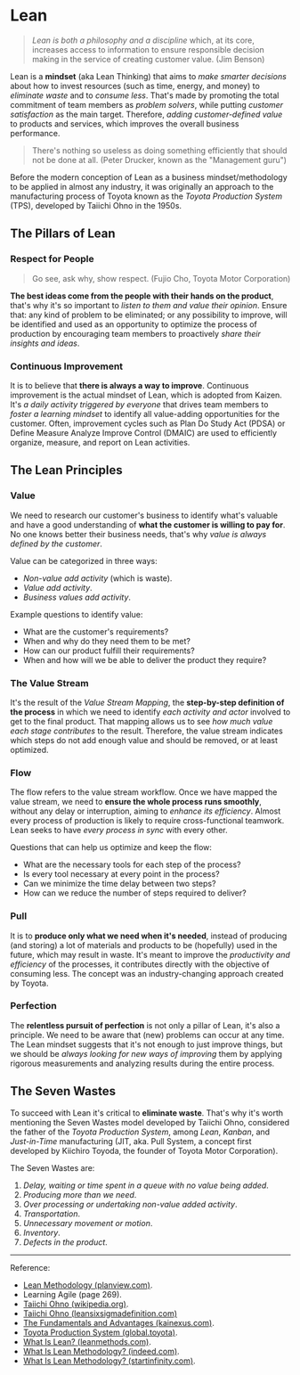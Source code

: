 # Lean

>*Lean is both a philosophy and a discipline* which, at its core, increases access to information to ensure responsible decision making in the service of creating customer value. (Jim Benson)

Lean is a **mindset** (aka Lean Thinking) that aims to *make smarter decisions* about how to invest resources (such as time, energy, and money) to *eliminate waste* and to *consume less*. That's made by promoting the total commitment of team members as *problem solvers*, while putting *customer satisfaction* as the main target. Therefore, *adding customer-defined value* to products and services, which improves the overall business performance.

>There's nothing so useless as doing something efficiently that should not be done at all. (Peter Drucker, known as the "Management guru")

Before the modern conception of Lean as a business mindset/methodology to be applied in almost any industry, it was originally an approach to the manufacturing process of Toyota known as the *Toyota Production System* (TPS), developed by Taiichi Ohno in the 1950s.

## The Pillars of Lean

### Respect for People

>Go see, ask why, show respect. (Fujio Cho, Toyota Motor Corporation)

**The best ideas come from the people with their hands on the product**, that's why it's so important to *listen to them and value their opinion*. Ensure that: any kind of problem to be eliminated; or any possibility to improve, will be identified and used as an opportunity to optimize the process of production by encouraging team members to proactively *share their insights and ideas*.

### Continuous Improvement

It is to believe that **there is always a way to improve**. Continuous improvement is the actual mindset of Lean, which is adopted from Kaizen. It's *a daily activity triggered by everyone* that drives team members to *foster a learning mindset* to identify all value-adding opportunities for the customer. Often, improvement cycles such as Plan Do Study Act (PDSA) or Define Measure Analyze Improve Control (DMAIC) are used to efficiently organize, measure, and report on Lean activities.

## The Lean Principles

### Value

We need to research our customer's business to identify what's valuable and have a good understanding of **what the customer is willing to pay for**. No one knows better their business needs, that's why *value is always defined by the customer*.

Value can be categorized in three ways:

- *Non-value add activity* (which is waste).
- *Value add activity*.
- *Business values add activity*.

Example questions to identify value:

- What are the customer's requirements?
- When and why do they need them to be met?
- How can our product fulfill their requirements?
- When and how will we be able to deliver the product they require?

### The Value Stream

It's the result of the *Value Stream Mapping*, the **step-by-step definition of the process** in which we need to identify *each activity and actor* involved to get to the final product. That mapping allows us to see *how much value each stage contributes* to the result. Therefore, the value stream indicates which steps do not add enough value and should be removed, or at least optimized.

### Flow

The flow refers to the value stream workflow. Once we have mapped the value stream, we need to **ensure the whole process runs smoothly**, without any delay or interruption, aiming to *enhance its efficiency*. Almost every process of production is likely to require cross-functional teamwork. Lean seeks to have *every process in sync* with every other.

Questions that can help us optimize and keep the flow:

- What are the necessary tools for each step of the process?
- Is every tool necessary at every point in the process?
- Can we minimize the time delay between two steps?
- How can we reduce the number of steps required to deliver?

### Pull

It is to **produce only what we need when it's needed**, instead of producing (and storing) a lot of materials and products to be (hopefully) used in the future, which may result in waste. It's meant to improve the *productivity and efficiency* of the processes, it contributes directly with the objective of consuming less. The concept was an industry-changing approach created by Toyota.

### Perfection

The **relentless pursuit of perfection** is not only a pillar of Lean, it's also a principle. We need to be aware that (new) problems can occur at any time. The Lean mindset suggests that it's not enough to just improve things, but we should be *always looking for new ways of improving* them by applying rigorous measurements and analyzing results during the entire process.

## The Seven Wastes

To succeed with Lean it's critical to **eliminate waste**. That's why it's worth mentioning the Seven Wastes model developed by Taiichi Ohno, considered the father of the *Toyota Production System*, among *Lean*, *Kanban*, and *Just-in-Time* manufacturing (JIT, aka. Pull System, a concept first developed by Kiichiro Toyoda, the founder of Toyota Motor Corporation).

The Seven Wastes are:

1. *Delay, waiting or time spent in a queue with no value being added*.
1. *Producing more than we need*.
1. *Over processing or undertaking non-value added activity*.
1. *Transportation*.
1. *Unnecessary movement or motion*.
1. *Inventory*.
1. *Defects in the product*.

---

Reference:

- [Lean Methodology (planview.com)](https://www.planview.com/resources/articles/lean-methodology/).
- Learning Agile (page 269).
- [Taiichi Ohno (wikipedia.org)](https://en.wikipedia.org/wiki/Taiichi_Ohno).
- [Taiichi Ohno (leansixsigmadefinition.com)](https://www.leansixsigmadefinition.com/glossary/taiichi-ohno/)
- [The Fundamentals and Advantages (kainexus.com)](https://blog.kainexus.com/the-fundamentals-of-the-lean-methodology).
- [Toyota Production System (global.toyota)](https://global.toyota/en/company/vision-and-philosophy/production-system/).
- [What Is Lean? (leanmethods.com)](https://leanmethods.com/resources/articles/what-is-lean/).
- [What Is Lean Methodology? (indeed.com)](https://www.indeed.com/career-advice/career-development/lean-methodology).
- [What Is Lean Methodology? (startinfinity.com)](https://startinfinity.com/project-management-methodologies/lean).
